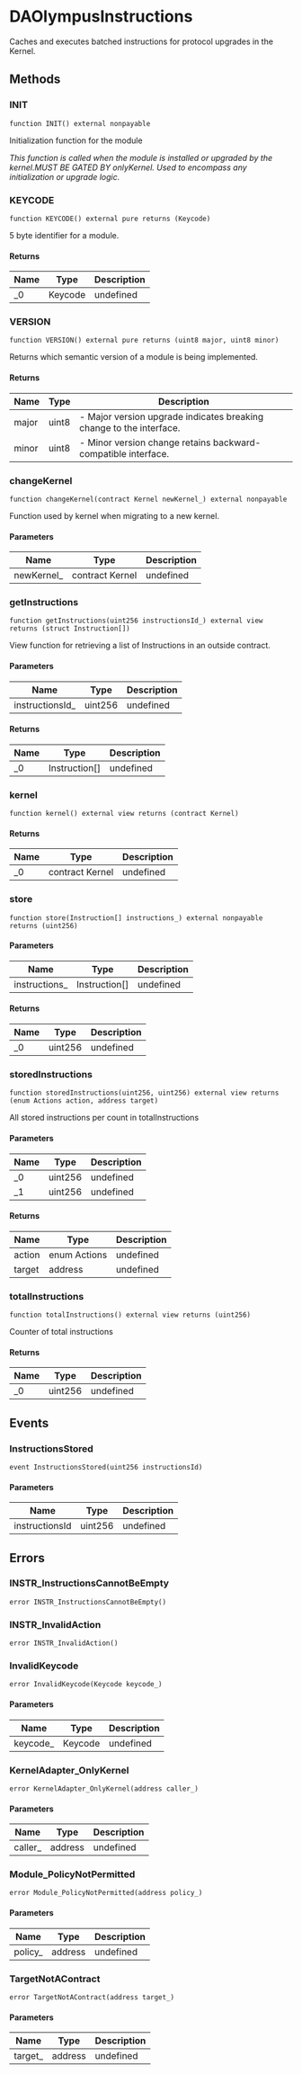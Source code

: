 # DAOlympusInstructions





Caches and executes batched instructions for protocol upgrades in the Kernel.



## Methods

### INIT

```solidity
function INIT() external nonpayable
```

Initialization function for the module

*This function is called when the module is installed or upgraded by the kernel.MUST BE GATED BY onlyKernel. Used to encompass any initialization or upgrade logic.*


### KEYCODE

```solidity
function KEYCODE() external pure returns (Keycode)
```

5 byte identifier for a module.




#### Returns

| Name | Type | Description |
|---|---|---|
| _0 | Keycode | undefined |

### VERSION

```solidity
function VERSION() external pure returns (uint8 major, uint8 minor)
```

Returns which semantic version of a module is being implemented.




#### Returns

| Name | Type | Description |
|---|---|---|
| major | uint8 | - Major version upgrade indicates breaking change to the interface. |
| minor | uint8 | - Minor version change retains backward-compatible interface. |

### changeKernel

```solidity
function changeKernel(contract Kernel newKernel_) external nonpayable
```

Function used by kernel when migrating to a new kernel.



#### Parameters

| Name | Type | Description |
|---|---|---|
| newKernel_ | contract Kernel | undefined |

### getInstructions

```solidity
function getInstructions(uint256 instructionsId_) external view returns (struct Instruction[])
```

View function for retrieving a list of Instructions in an outside contract.



#### Parameters

| Name | Type | Description |
|---|---|---|
| instructionsId_ | uint256 | undefined |

#### Returns

| Name | Type | Description |
|---|---|---|
| _0 | Instruction[] | undefined |

### kernel

```solidity
function kernel() external view returns (contract Kernel)
```






#### Returns

| Name | Type | Description |
|---|---|---|
| _0 | contract Kernel | undefined |

### store

```solidity
function store(Instruction[] instructions_) external nonpayable returns (uint256)
```





#### Parameters

| Name | Type | Description |
|---|---|---|
| instructions_ | Instruction[] | undefined |

#### Returns

| Name | Type | Description |
|---|---|---|
| _0 | uint256 | undefined |

### storedInstructions

```solidity
function storedInstructions(uint256, uint256) external view returns (enum Actions action, address target)
```

All stored instructions per count in totalInstructions



#### Parameters

| Name | Type | Description |
|---|---|---|
| _0 | uint256 | undefined |
| _1 | uint256 | undefined |

#### Returns

| Name | Type | Description |
|---|---|---|
| action | enum Actions | undefined |
| target | address | undefined |

### totalInstructions

```solidity
function totalInstructions() external view returns (uint256)
```

Counter of total instructions




#### Returns

| Name | Type | Description |
|---|---|---|
| _0 | uint256 | undefined |



## Events

### InstructionsStored

```solidity
event InstructionsStored(uint256 instructionsId)
```





#### Parameters

| Name | Type | Description |
|---|---|---|
| instructionsId  | uint256 | undefined |



## Errors

### INSTR_InstructionsCannotBeEmpty

```solidity
error INSTR_InstructionsCannotBeEmpty()
```






### INSTR_InvalidAction

```solidity
error INSTR_InvalidAction()
```






### InvalidKeycode

```solidity
error InvalidKeycode(Keycode keycode_)
```





#### Parameters

| Name | Type | Description |
|---|---|---|
| keycode_ | Keycode | undefined |

### KernelAdapter_OnlyKernel

```solidity
error KernelAdapter_OnlyKernel(address caller_)
```





#### Parameters

| Name | Type | Description |
|---|---|---|
| caller_ | address | undefined |

### Module_PolicyNotPermitted

```solidity
error Module_PolicyNotPermitted(address policy_)
```





#### Parameters

| Name | Type | Description |
|---|---|---|
| policy_ | address | undefined |

### TargetNotAContract

```solidity
error TargetNotAContract(address target_)
```





#### Parameters

| Name | Type | Description |
|---|---|---|
| target_ | address | undefined |


